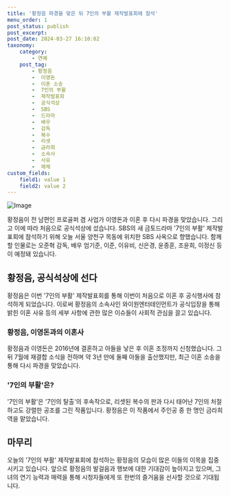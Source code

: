 ```yaml
---
title: '황정음 파경을 맞은 뒤 7인의 부활 제작발표회에 참석'
menu_order: 1
post_status: publish
post_excerpt: 
post_date: 2024-03-27 16:10:02
taxonomy:
    category:
        - 연예
    post_tag:
        - 황정음
        -  이영돈
        -  이혼 소송
        -  7인의 부활
        -  제작발표회
        -  공식석상
        -  SBS
        -  드라마
        -  배우
        -  감독
        -  복수
        -  리셋
        -  금라희
        -  소속사
        -  사유
        -  매체
custom_fields:
    field1: value 1
    field2: value 2
---
```


![Image](https://ssl.pstatic.net/mimgnews/image/108/2024/03/27/0003223945_001_20240327100210157.jpg?type=w540)

황정음이 전 남편인 프로골퍼 겸 사업가 이영돈과 이혼 후 다시 파경을 맞았습니다. 그리고 이에 따라 처음으로 공식석상에 섰습니다. SBS의 새 금토드라마 '7인의 부활' 제작발표회에 참석하기 위해 오늘 서울 양천구 목동에 위치한 SBS 사옥으로 향했습니다. 함께할 인물로는 오준혁 감독, 배우 엄기준, 이준, 이유비, 신은경, 윤종훈, 조윤희, 이정신 등이 예정돼 있습니다.
## 황정음, 공식석상에 선다
황정음은 이번 '7인의 부활' 제작발표회를 통해 이번이 처음으로 이혼 후 공식행사에 참석하게 되었습니다. 이로써 황정음의 소속사인 와이원엔터테인먼트가 공식입장을 통해 밝힌 이혼 사유 등의 세부 사항에 관한 많은 이슈들이 사회적 관심을 끌고 있습니다.
### 황정음, 이영돈과의 이혼사
황정음과 이영돈은 2016년에 결혼하고 아들을 낳은 후 이혼 조정까지 신청했습니다. 그 뒤 7월에 재결합 소식을 전하며 약 3년 만에 둘째 아들을 출산했지만, 최근 이혼 소송을 통해 다시 파경을 맞았습니다.
### '7인의 부활'은?
'7인의 부활'은 '7인의 탈출'의 후속작으로, 리셋된 복수의 판과 다시 태어난 7인의 처절하고도 강렬한 공조를 그린 작품입니다. 황정음은 이 작품에서 주인공 중 한 명인 금라희 역을 맡았습니다.
## 마무리
오늘의 '7인의 부활' 제작발표회에 참석하는 황정음의 모습이 많은 이들의 이목을 집중시키고 있습니다. 앞으로 황정음의 발걸음과 행보에 대한 기대감이 높아지고 있으며, 그녀의 연기 능력과 매력을 통해 시청자들에게 또 한번의 즐거움을 선사할 것으로 기대됩니다.
